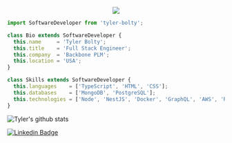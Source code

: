 <p align="center">
  <img src="https://images.unsplash.com/photo-1603298529316-06ab1d7b86d7?ixid=MnwxMjA3fDB8MHxwaG90by1wYWdlfHx8fGVufDB8fHx8&ixlib=rb-1.2.1&auto=format&fit=crop&w=2046&q=80"  />
</p>

```js
import SoftwareDeveloper from 'tyler-bolty';

class Bio extends SoftwareDeveloper {
  this.name     = 'Tyler Bolty';
  this.title    = 'Full Stack Engineer';
  this.company  = 'Backbone PLM';
  this.location = 'USA';
}

class Skills extends SoftwareDeveloper {
  this.languages    = ['TypeScript', 'HTML', 'CSS'];
  this.databases    = ['MongoDB', 'PostgreSQL'];
  this.technologies = ['Node', 'NestJS', 'Docker', 'GraphQL', 'AWS', 'React', 'Vue', 'Angular'];
}
```

![Tyler's github stats](https://github-readme-stats.vercel.app/api?username=tsbolty&bg_color=071A2C&icon_color=4194FD&show_icons=true&count_private=true&theme=tokyonight&line_height=27&text_color=FFFFFF&show_icons=true&hide=stars,issues)

[![Linkedin Badge](https://img.shields.io/badge/-Tyler%20Bolty-blue?style=flat-square&logo=Linkedin&logoColor=white&link=https://www.linkedin.com/in/tyler-bolty/)](https://www.linkedin.com/in/tyler-bolty/)
